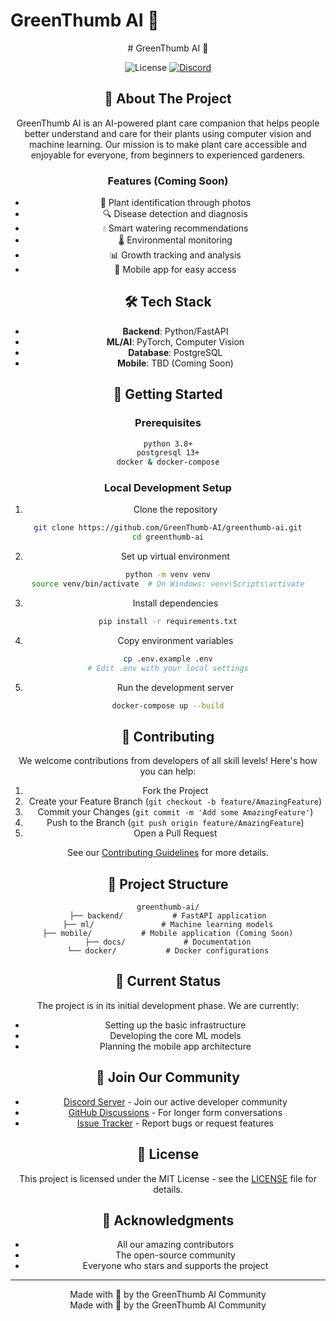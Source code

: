 # GreenThumb AI 🌱

<div align="center">
# GreenThumb AI 🌱

<div align="center">

![License](https://img.shields.io/github/license/GreenThumb-AI/greenthumb-ai)
[![Discord](https://discord.gg/jcEYBGCgDb)]([(https://discord.gg/jcEYBGCgDb)])

</div>

## 🚀 About The Project

GreenThumb AI is an AI-powered plant care companion that helps people better understand and care for their plants using computer vision and machine learning. Our mission is to make plant care accessible and enjoyable for everyone, from beginners to experienced gardeners.

### Features (Coming Soon)
- 📸 Plant identification through photos
- 🔍 Disease detection and diagnosis
- 💧 Smart watering recommendations
- 🌡️ Environmental monitoring
- 📊 Growth tracking and analysis
- 📱 Mobile app for easy access

## 🛠️ Tech Stack

- **Backend**: Python/FastAPI
- **ML/AI**: PyTorch, Computer Vision
- **Database**: PostgreSQL
- **Mobile**: TBD (Coming Soon)

## 🌱 Getting Started

### Prerequisites
```bash
python 3.8+
postgresql 13+
docker & docker-compose
```

### Local Development Setup
1. Clone the repository
```bash
git clone https://github.com/GreenThumb-AI/greenthumb-ai.git
cd greenthumb-ai
```

2. Set up virtual environment
```bash
python -m venv venv
source venv/bin/activate  # On Windows: venv\Scripts\activate
```

3. Install dependencies
```bash
pip install -r requirements.txt
```

4. Copy environment variables
```bash
cp .env.example .env
# Edit .env with your local settings
```

5. Run the development server
```bash
docker-compose up --build
```

## 🤝 Contributing

We welcome contributions from developers of all skill levels! Here's how you can help:

1. Fork the Project
2. Create your Feature Branch (`git checkout -b feature/AmazingFeature`)
3. Commit your Changes (`git commit -m 'Add some AmazingFeature'`)
4. Push to the Branch (`git push origin feature/AmazingFeature`)
5. Open a Pull Request

See our [Contributing Guidelines](CONTRIBUTING.md) for more details.

## 🎯 Project Structure

```
greenthumb-ai/
├── backend/           # FastAPI application
├── ml/               # Machine learning models
├── mobile/           # Mobile application (Coming Soon)
├── docs/             # Documentation
└── docker/           # Docker configurations
```

## 🔄 Current Status

The project is in its initial development phase. We are currently:
- Setting up the basic infrastructure
- Developing the core ML models
- Planning the mobile app architecture

## 🤝 Join Our Community

- [Discord Server](https://discord.gg/4ZstYZjv) - Join our active developer community
- [GitHub Discussions](https://github.com/GreenThumb-AI/greenthumb-ai/discussions) - For longer form conversations
- [Issue Tracker](https://github.com/GreenThumb-AI/greenthumb-ai/issues) - Report bugs or request features

## 📝 License

This project is licensed under the MIT License - see the [LICENSE](LICENSE) file for details.

## 🙏 Acknowledgments

- All our amazing contributors
- The open-source community
- Everyone who stars and supports the project

---

<div align="center">
Made with 💚 by the GreenThumb AI Community
</div>
Made with 💚 by the GreenThumb AI Community
</div>
